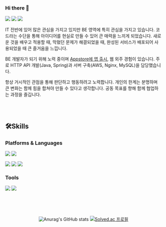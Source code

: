 ### Hi there 👋
<p>
<a href="https://cyns967.tistory.com/" target="_blank"><img src="https://img.shields.io/badge/BLOG-000000?style=flat-square&logo=Tistory&logoColor=white"/></a>
<a href="https://www.notion.so/Resume-4da0bc4d054d4d29be5539a920664296?pvs=4" target="_blank"><img src="https://img.shields.io/badge/PORTFOLIO-000000?style=flat-square&logo=Notion&logoColor=white"/></a>
<a href="mailto:0607yeonsoo@gmail.com" target="_blank"><img src="https://img.shields.io/badge/Mail-EA4335?style=flat-square&logo=Google&logoColor=white"/></a>
</p>

<p>
IT 전반에 있어 많은 관심을 가지고 있지만 BE 영역에 특히 관심을 가지고 있습니다. 코드라는 수단을 통해 아이디어를 현실로 만들 수 있어 큰 매력을 느끼게 되었습니다. 새로운 것을 배우고 적용할 때, 막혔던 문제가 해결되었을 때, 완성된 서비스가 배포되어 사용되었을 때 큰 즐거움을 느낍니다.

BE 개발자가 되기 위해 노력 중이며 [Appstore에 앱 출시](https://apps.apple.com/kr/app/careeix/id6444019977?l=kr), 웹 외주 경험이 있습니다. 주로 HTTP API 개발(Java, Spring)과 서버 구축(AWS, Nginx, MySQL)을 담당했습니다.

항상 거시적인 관점을 통해 판단하고 행동하려고 노력합니다. 개인의 한계는 분명하며 큰 변화는 함께 힘을 합쳐야 만들 수 있다고 생각합니다. 공동 목표를 향해 함께 협업하는 과정을 즐깁니다.

</p>

<br></br>
  

## 🛠Skills
### Platforms & Languages
<p>
<img src="https://img.shields.io/badge/SPRING-6DB33F?style=flat&logo=Spring&logoColor=white"/>
<img src="https://img.shields.io/badge/Amazon AWS-232F3E?style=flat&logo=Amazon AWS&logoColor=FF9900"/>
</p><p>
<img src="https://img.shields.io/badge/Java-orange?style=flat&logo=Java&logoColor=white"/>
<img src="https://img.shields.io/badge/Python-3776AB?style=flat&logo=Python&logoColor=white"/>
<img src="https://img.shields.io/badge/MySQL-4479A1?style=flat&logo=MySQL&logoColor=white"/>
</p>

### Tools
<p>
<img src="https://img.shields.io/badge/Git-F05032?style=flat&logo=Git&logoColor=white"/>
<img src="https://img.shields.io/badge/IntelliJ IDEA-000000?style=flat&logo=IntelliJ IDEA&logoColor=white"/>

##
</p>

<br></br>

<div align=center>

![Anurag's GitHub stats](https://github-readme-stats.vercel.app/api?username=yawnsoo&show_icons=true&theme=github_dark)
[![Solved.ac 프로필](http://mazassumnida.wtf/api/v2/generate_badge?boj=0607cys)](https://solved.ac/0607cys)
 
</div>
<!--
**yawnsoo/yawnsoo** is a ✨ _special_ ✨ repository because its `README.md` (this file) appears on your GitHub profile.

Here are some ideas to get you started:

- 🔭 I’m currently working on ...
- 🌱 I’m currently learning ...
- 👯 I’m looking to collaborate on ...
- 🤔 I’m looking for help with ...
- 💬 Ask me about ...
- 📫 How to reach me: ...
- 😄 Pronouns: ...
- ⚡ Fun fact: ...
-->
